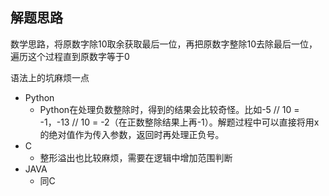## 解题思路

数学思路，将原数字除10取余获取最后一位，再把原数字整除10去除最后一位，遍历这个过程直到原数字等于0

语法上的坑麻烦一点
* Python
    * Python在处理负数整除时，得到的结果会比较奇怪。比如-5 // 10 = -1，-13 // 10 = -2（在正数整除结果上再-1）。解题过程中可以直接将用x的绝对值作为传入参数，返回时再处理正负号。
* C
    * 整形溢出也比较麻烦，需要在逻辑中增加范围判断
* JAVA
    * 同C